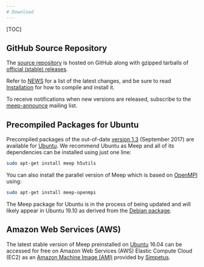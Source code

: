 ```yaml
---
# Download
---
```


[TOC]

GitHub Source Repository
------------------------

The [source repository](https://github.com/NanoComp/meep) is hosted on GitHub along with gzipped tarballs of [official (stable) releases](https://github.com/NanoComp/meep/releases).

Refer to [NEWS](https://github.com/NanoComp/meep/blob/master/NEWS.md) for a list of the latest changes, and be sure to read [Installation](Installation.md) for how to compile and install it.

To receive notifications when new versions are released, subscribe to the [meep-announce](http://ab-initio.mit.edu/cgi-bin/mailman/listinfo/meep-announce) mailing list.

Precompiled Packages for Ubuntu
-------------------------------

Precompiled packages of the out-of-date [version 1.3](https://github.com/NanoComp/meep/releases/tag/1.3) (September 2017) are available for [Ubuntu](https://packages.ubuntu.com/search?keywords=meep). We recommend Ubuntu as Meep and all of its dependencies can be installed using just one line:

```sh
sudo apt-get install meep h5utils
```

You can also install the parallel version of Meep which is based on [OpenMPI](https://www.open-mpi.org/) using:

```sh
sudo apt-get install meep-openmpi
```

The Meep package for Ubuntu is in the process of being updated and will likely appear in Ubuntu 19.10 as derived from the [Debian package](https://packages.debian.org/search?searchon=names&keywords=meep).

Amazon Web Services (AWS)
-------------------------

The latest stable version of Meep preinstalled on [Ubuntu](https://en.wikipedia.org/wiki/Ubuntu) 16.04 can be accessed for free on Amazon Web Services (AWS) Elastic Compute Cloud (EC2) as an [Amazon Machine Image (AMI)](https://aws.amazon.com/marketplace/pp/B01KHWH0AS) provided by [Simpetus](http://www.simpetus.com/launchsims.html).
